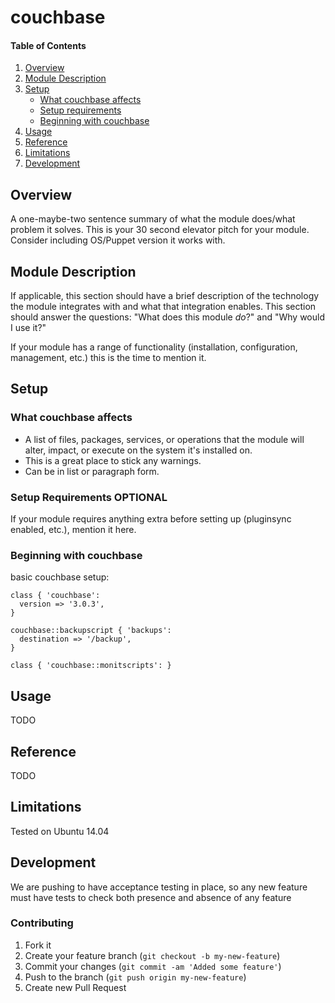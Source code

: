 # couchbase

#### Table of Contents

1. [Overview](#overview)
2. [Module Description](#module-description)
3. [Setup](#setup)
    * [What couchbase affects](#what-couchbase-affects)
    * [Setup requirements](#setup-requirements)
    * [Beginning with couchbase](#beginning-with-couchbase)
4. [Usage](#usage)
5. [Reference](#reference)
5. [Limitations](#limitations)
6. [Development](#development)

## Overview

A one-maybe-two sentence summary of what the module does/what problem it solves.
This is your 30 second elevator pitch for your module. Consider including
OS/Puppet version it works with.

## Module Description

If applicable, this section should have a brief description of the technology
the module integrates with and what that integration enables. This section
should answer the questions: "What does this module *do*?" and "Why would I use
it?"

If your module has a range of functionality (installation, configuration,
management, etc.) this is the time to mention it.

## Setup

### What couchbase affects

* A list of files, packages, services, or operations that the module will alter,
  impact, or execute on the system it's installed on.
* This is a great place to stick any warnings.
* Can be in list or paragraph form.

### Setup Requirements **OPTIONAL**

If your module requires anything extra before setting up (pluginsync enabled,
etc.), mention it here.

### Beginning with couchbase

basic couchbase setup:

```puppet
class { 'couchbase':
  version => '3.0.3',
}

couchbase::backupscript { 'backups':
  destination => '/backup',
}

class { 'couchbase::monitscripts': }
```

## Usage

TODO

## Reference

TODO

## Limitations

Tested on Ubuntu 14.04

## Development

We are pushing to have acceptance testing in place, so any new feature must
have tests to check both presence and absence of any feature

### Contributing

1. Fork it
2. Create your feature branch (`git checkout -b my-new-feature`)
3. Commit your changes (`git commit -am 'Added some feature'`)
4. Push to the branch (`git push origin my-new-feature`)
5. Create new Pull Request

